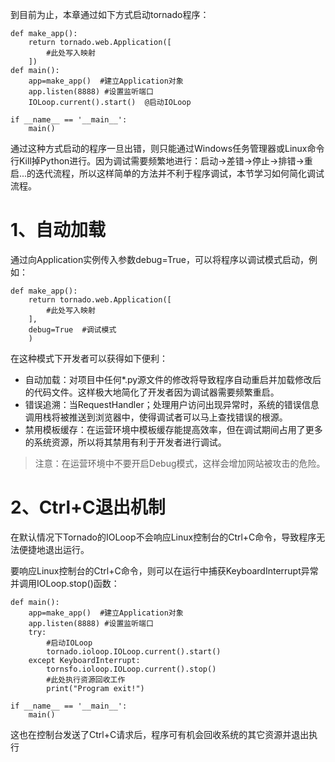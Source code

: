 到目前为止，本章通过如下方式启动tornado程序：

```
def make_app():
    return tornado.web.Application([
        #此处写入映射
    ])
def main():
    app=make_app()  #建立Application对象
    app.listen(8888) #设置监听端口
    IOLoop.current().start()  @启动IOLoop

if __name__ == '__main__':
    main()
```

通过这种方式启动的程序一旦出错，则只能通过Windows任务管理器或Linux命令行Kill掉Python进行。因为调试需要频繁地进行：启动→差错→停止→排错→重启...的迭代流程，所以这样简单的方法并不利于程序调试，本节学习如何简化调试流程。

# 1、自动加载

通过向Application实例传入参数debug=True，可以将程序以调试模式启动，例如：

```
def make_app():
    return tornado.web.Application([
        #此处写入映射
    ],
    debug=True  #调试模式
    )
```

在这种模式下开发者可以获得如下便利：

* 自动加载：对项目中任何\*.py源文件的修改将导致程序自动重启并加载修改后的代码文件。这样极大地简化了开发者因为调试器需要频繁重启。
* 错误追溯：当RequestHandler；处理用户访问出现异常时，系统的错误信息调用栈将被推送到浏览器中，使得调试者可以马上查找错误的根源。
* 禁用模板缓存：在运营环境中模板缓存能提高效率，但在调试期间占用了更多的系统资源，所以将其禁用有利于开发者进行调试。

> 注意：在运营环境中不要开启Debug模式，这样会增加网站被攻击的危险。

# 2、Ctrl+C退出机制

在默认情况下Tornado的IOLoop不会响应Linux控制台的Ctrl+C命令，导致程序无法便捷地退出运行。

要响应Linux控制台的Ctrl+C命令，则可以在运行中捕获KeyboardInterrupt异常并调用IOLoop.stop\(\)函数：

```
def main():
    app=make_app()  #建立Application对象
    app.listen(8888) #设置监听端口
    try:
        #启动IOLoop
        tornado.ioloop.IOLoop.current().start()
    except KeyboardInterrupt:
        tornsfo.ioloop.IOLoop.current().stop()
        #此处执行资源回收工作
        print("Program exit!")

if __name__ == '__main__':
    main()
```

这也在控制台发送了Ctrl+C请求后，程序可有机会回收系统的其它资源并退出执行

